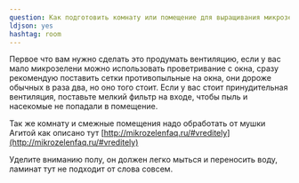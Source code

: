 ```yaml
---
question: Как подготовить комнату или помещение для выращивания микрозелени?
ldjson: yes 
hashtag: room
---
```


Первое что вам нужно сделать это продумать вентиляцию, если у вас мало микрозелени можно использовать проветривание с окна, сразу рекомендую поставить сетки противопыльные на окна, они дороже обычных в раза два, но оно того стоит. Если у вас стоит принудительная вентиляция, поставьте мелкий фильтр на входе, чтобы пыль и насекомые не попадали в помещение.

Так же комнату и смежные помещения надо обработать от мушки Агитой как описано тут [http://mikrozelenfaq.ru/#vreditely](http://mikrozelenfaq.ru/#vreditely)

Уделите вниманию полу, он должен легко мыться и переносить воду, ламинат тут не подходит от слова совсем. 

